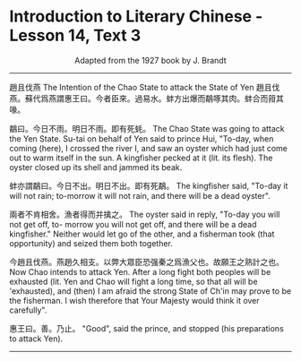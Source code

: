 # Introduction to Literary Chinese - Lesson 14, Text 3

<center>Adapted from the 1927 book by J. Brandt</center>

---

趙且伐燕
The Intention of the Chao State to attack the State of Yen
趙且伐燕。蘇代爲燕謂惠王曰。今者臣來。過易水。蚌方出爆而鷸啄其肉。蚌合而箝其喙。

鷸曰。今日不雨。明日不雨。即有死蚝。
The Chao State was going to attack the Yen State. Su-tai on behalf of Yen said to prince Hui, "To-day, when coming (here), I crossed the river I, and saw an oyster which had just come out to warm itself in the sun. A kingfisher pecked at it (lit. its flesh). The oyster closed up its shell and jammed its beak.

蚌亦謂鷸曰。今日不出。明日不出。即有死鷸。
The kingfisher said, "To-day it will not rain; to-morrow it will not rain, and there will be a dead oyster".

兩者不肯相舍。漁者得而并擒之。
The oyster said in reply, "To-day you will not get off, to- morrow you will not get off, and there will be a dead kingfisher." Neither would let go of the other, and a fisherman took (that opportunity) and seized them both together.

今趙且伐燕。燕趙久相支。以弊大眾臣恐强秦之爲漁父也。故願王之熟計之也。
Now Chao intends to attack Yen. After a long fight both peoples will be exhausted (lit. Yen and Chao will fight a long time, so that all will be 'exhausted), and (then) I am afraid the strong State of Ch'in may prove to be the fisherman. I wish therefore that Your Majesty would think it over carefully".

惠王曰。善。乃止。
"Good", said the prince, and stopped (his preparations to attack Yen).

---

